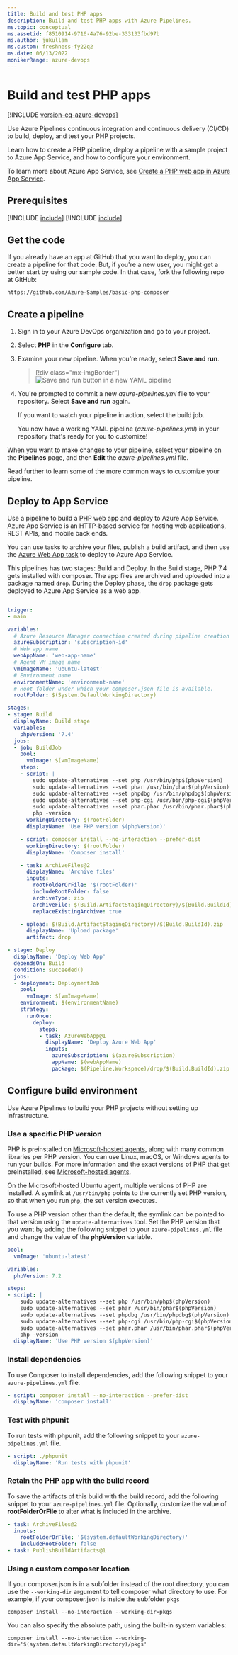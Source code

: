 ```yaml
---
title: Build and test PHP apps
description: Build and test PHP apps with Azure Pipelines.
ms.topic: conceptual
ms.assetid: f8510914-9716-4a76-92be-333133fbd97b
ms.author: jukullam
ms.custom: freshness-fy22q2
ms.date: 06/13/2022
monikerRange: azure-devops
---
```


# Build and test PHP apps

[!INCLUDE [version-eq-azure-devops](../../includes/version-eq-azure-devops.md)]

Use Azure Pipelines continuous integration and continuous delivery (CI/CD) to build, deploy, and test your PHP projects. 

Learn how to create a PHP pipeline, deploy a pipeline with a sample project to Azure App Service, and how to configure your environment. 

To learn more about Azure App Service, see [Create a PHP web app in Azure App Service](/azure/app-service/quickstart-php). 
## Prerequisites

[!INCLUDE [include](../includes/prerequisites.md)]
[!INCLUDE [include](../includes/azure-prerequisites.md)]

## Get the code

If you already have an app at GitHub that you want to deploy, you can create a pipeline for that code. But, if you're a new user, you might get a better start by using our sample code. In that case, fork the following repo at GitHub:

```
https://github.com/Azure-Samples/basic-php-composer
```

## Create a pipeline

1. Sign in to your Azure DevOps organization and go to your project.

1. Select **PHP** in the **Configure** tab.

1. Examine your new pipeline. When you're ready, select **Save and run**.

   > [!div class="mx-imgBorder"] 
   > ![Save and run button in a new YAML pipeline](media/save-and-run-button-new-yaml-pipeline.png)

1. You're prompted to commit a new _azure-pipelines.yml_ file to your repository. Select **Save and run** again.

   If you want to watch your pipeline in action, select the build job.

   You now have a working YAML pipeline (_azure-pipelines.yml_) in your repository that's ready for you to customize!

When you want to make changes to your pipeline, select your pipeline on the **Pipelines** page, and then **Edit** the _azure-pipelines.yml_ file.

Read further to learn some of the more common ways to customize your pipeline.

## Deploy to App Service

Use a pipeline to build a PHP web app and deploy to Azure App Service. Azure App Service is an HTTP-based service for hosting web applications, REST APIs, and mobile back ends.

You can use tasks to archive your files, publish a build artifact, and then use the [Azure Web App task](/azure/devops/pipelines/tasks/reference/azure-web-app-v1) to deploy to Azure App Service. 

This pipelines has two stages: Build and Deploy. In the Build stage, PHP 7.4 gets installed with composer. The app files are archived and uploaded into a package named `drop`. During the Deploy phase, the `drop` package gets deployed to Azure App Service as a web app.  

```yaml

trigger:
- main

variables:
  # Azure Resource Manager connection created during pipeline creation
  azureSubscription: 'subscription-id'
  # Web app name
  webAppName: 'web-app-name'
  # Agent VM image name
  vmImageName: 'ubuntu-latest'
  # Environment name
  environmentName: 'environment-name'
  # Root folder under which your composer.json file is available.
  rootFolder: $(System.DefaultWorkingDirectory)

stages:
- stage: Build
  displayName: Build stage
  variables:
    phpVersion: '7.4'
  jobs:
  - job: BuildJob
    pool:
      vmImage: $(vmImageName)
    steps:
    - script: |
        sudo update-alternatives --set php /usr/bin/php$(phpVersion)
        sudo update-alternatives --set phar /usr/bin/phar$(phpVersion)
        sudo update-alternatives --set phpdbg /usr/bin/phpdbg$(phpVersion)
        sudo update-alternatives --set php-cgi /usr/bin/php-cgi$(phpVersion)
        sudo update-alternatives --set phar.phar /usr/bin/phar.phar$(phpVersion)
        php -version
      workingDirectory: $(rootFolder)
      displayName: 'Use PHP version $(phpVersion)'

    - script: composer install --no-interaction --prefer-dist
      workingDirectory: $(rootFolder)
      displayName: 'Composer install'

    - task: ArchiveFiles@2
      displayName: 'Archive files'
      inputs:
        rootFolderOrFile: '$(rootFolder)'
        includeRootFolder: false
        archiveType: zip
        archiveFile: $(Build.ArtifactStagingDirectory)/$(Build.BuildId).zip
        replaceExistingArchive: true

    - upload: $(Build.ArtifactStagingDirectory)/$(Build.BuildId).zip
      displayName: 'Upload package'
      artifact: drop

- stage: Deploy
  displayName: 'Deploy Web App'
  dependsOn: Build
  condition: succeeded()
  jobs:
  - deployment: DeploymentJob
    pool:
      vmImage: $(vmImageName)
    environment: $(environmentName)
    strategy:
      runOnce:
        deploy:
          steps:
          - task: AzureWebApp@1
            displayName: 'Deploy Azure Web App'
            inputs:
              azureSubscription: $(azureSubscription)
              appName: $(webAppName)
              package: $(Pipeline.Workspace)/drop/$(Build.BuildId).zip
```

## Configure build environment

Use Azure Pipelines to build your PHP projects without setting up infrastructure.

### Use a specific PHP version

 PHP is preinstalled on [Microsoft-hosted agents](../agents/hosted.md), along with many common libraries per PHP version. You can use Linux, macOS, or Windows agents to run your builds. For more information and the exact versions of PHP that get preinstalled, see [Microsoft-hosted agents](../agents/hosted.md#software).

On the Microsoft-hosted Ubuntu agent, multiple versions of PHP are installed. A symlink at `/usr/bin/php` points to the currently set PHP version, so that when you run `php`, the set version executes. 

To use a PHP version other than the default, the symlink can be pointed to that version using the `update-alternatives` tool. Set the PHP version that you want by adding the following snippet to your `azure-pipelines.yml` file and change the value of the **phpVersion** variable.

```yaml
pool:
  vmImage: 'ubuntu-latest'

variables:
  phpVersion: 7.2

steps:
- script: |
    sudo update-alternatives --set php /usr/bin/php$(phpVersion)
    sudo update-alternatives --set phar /usr/bin/phar$(phpVersion)
    sudo update-alternatives --set phpdbg /usr/bin/phpdbg$(phpVersion)
    sudo update-alternatives --set php-cgi /usr/bin/php-cgi$(phpVersion)
    sudo update-alternatives --set phar.phar /usr/bin/phar.phar$(phpVersion)
    php -version
  displayName: 'Use PHP version $(phpVersion)'
```

### Install dependencies

To use Composer to install dependencies, add the following snippet to your `azure-pipelines.yml` file.

```yaml
- script: composer install --no-interaction --prefer-dist
  displayName: 'composer install'
```

### Test with phpunit

To run tests with phpunit, add the following snippet to your `azure-pipelines.yml` file.

```yaml
- script: ./phpunit
  displayName: 'Run tests with phpunit'
```

### Retain the PHP app with the build record

To save the artifacts of this build with the build record, add the following snippet to your `azure-pipelines.yml` file.
Optionally, customize the value of **rootFolderOrFile** to alter what is included in the archive.

```yaml
- task: ArchiveFiles@2
  inputs:
    rootFolderOrFile: '$(system.defaultWorkingDirectory)'
    includeRootFolder: false
- task: PublishBuildArtifacts@1
```

### Using a custom composer location

If your composer.json is in a subfolder instead of the root directory, you can use the ```--working-dir``` argument to tell composer what directory to use. For example, if your composer.json is inside the subfolder ```pkgs```

```composer install --no-interaction --working-dir=pkgs```

You can also specify the absolute path, using the built-in system variables:

```composer install --no-interaction --working-dir='$(system.defaultWorkingDirectory)/pkgs'```
